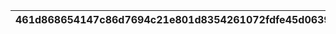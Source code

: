 |461d868654147c86d7694c21e801d8354261072fdfe45d063941db2b7fb5a506|21ceaa87a4063892470a33a59c482a0381552f8c2c13dc6e87c1da8739edf2be|0e80f6ce8b8735f62fab7cae6e199cfc520ec4db60aefe0f0b20ce77a19ba51e|66db3048e5c6a07c4b46ca14ee55ea6b1763c7c4765fbb4c051316bd895679c6|
| --- | --- | --- | --- |